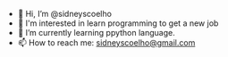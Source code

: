 - 👋 Hi, I’m @sidneyscoelho
- 👀 I'm interested in learn programming to get a new job
- 🌱 I’m currently learning ppython language.
- 📫 How to reach me: sidneyscoelho@gmail.com

<!---
sidneyscoelho/sidneyscoelho is a ✨ special ✨ repository because its `README.md` (this file) appears on your GitHub profile.
You can click the Preview link to take a look at your changes.
--->

